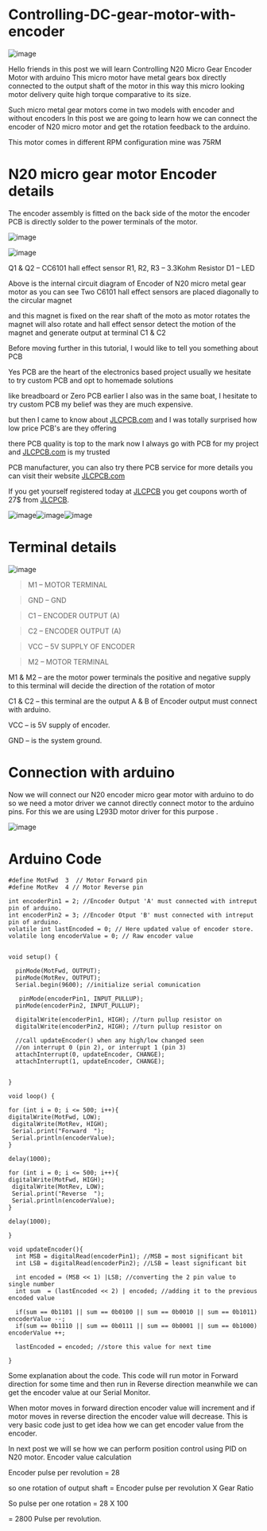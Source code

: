 # Controlling-DC-gear-motor-with-encoder


![image](https://user-images.githubusercontent.com/19898602/127158880-d43152e6-31fd-4ea1-b4e3-32ff8b9dc970.png)

Hello friends in this post we will learn Controlling N20 Micro Gear Encoder Motor with arduino
This micro motor have metal gears box directly connected to the output shaft of the motor
in this way this micro looking motor delivery quite high torque comparative to its size.

Such micro metal gear motors come in two models with encoder and without encoders
In this post we are going to learn how we can connect the encoder of N20 micro motor and get the rotation feedback to the arduino.

This motor comes in different RPM configuration mine was 75RM

# N20 micro gear motor Encoder details

The encoder assembly is fitted on the back side of the motor
the encoder PCB is directly solder to the power terminals of the motor.

![image](https://user-images.githubusercontent.com/19898602/127158961-0999c932-5ce2-42ba-98d1-bae3ea05c4d0.png)


![image](https://user-images.githubusercontent.com/19898602/127158984-35250131-d7a7-4a83-bd6d-1a4b4f7c330b.png)

Q1 & Q2 – CC6101 hall effect sensor
R1, R2, R3 – 3.3Kohm Resistor
D1 – LED

Above is the internal circuit diagram of Encoder of N20 micro metal gear motor
as you can see Two C6101 hall effect sensors are placed diagonally to the circular magnet

and this magnet is fixed on the rear shaft of the moto as motor rotates the magnet will also rotate
and hall effect sensor detect the motion of the magnet and generate output at terminal C1 & C2

Before moving further in this tutorial, I would like to tell you something about PCB 

Yes PCB are the heart of the electronics based project usually we hesitate to try custom PCB and opt to homemade solutions

like breadboard or Zero PCB earlier I also was in the same boat, I hesitate to try custom PCB my belief was they are much expensive.

but then I came to know about [JLCPCB.com](https://jlcpcb.com/IAT) and I was totally surprised how low price PCB's are they offering 

there PCB quality is top to the mark now I always go with PCB for my project and [JLCPCB.com](https://jlcpcb.com/IAT) is my trusted 

PCB manufacturer, you can also try there PCB service for more details you can visit their website [JLCPCB.com](https://jlcpcb.com/IAT)

If you get yourself registered today at [JLCPCB](https://jlcpcb.com/IAT ) you get coupons worth of 27$ from [JLCPCB](https://jlcpcb.com/IAT ).




![image](https://user-images.githubusercontent.com/19898602/127161780-d9b742d8-fd97-4e1e-a35f-a6591f8c3411.png)![image](https://user-images.githubusercontent.com/19898602/127161903-d6753a2e-5242-4ab7-8406-29ac5a486a42.png)![image](https://user-images.githubusercontent.com/19898602/127162080-a4212957-1ebb-4e81-ad5e-bd3c1e0ecb87.png)




# Terminal details

![image](https://user-images.githubusercontent.com/19898602/127159205-488b2f3f-774a-4770-9bf7-f36da99cbd09.png)


> M1 – MOTOR TERMINAL
 
> GND – GND

> C1 – ENCODER OUTPUT (A)

> C2 – ENCODER OUTPUT (A)

> VCC – 5V SUPPLY OF ENCODER

> M2 – MOTOR TERMINAL


M1 & M2 – are the motor power terminals the positive and negative supply to this terminal will decide the direction of the rotation of motor

C1 & C2 – this terminal are the output A & B of Encoder
output must connect with arduino.

VCC – is 5V supply of encoder.

GND – is the system ground.

# Connection with arduino

Now we will connect our N20 encoder micro gear motor with arduino to do so we need a motor driver we cannot directly connect motor to the arduino pins.
For this we are using L293D motor driver for this purpose .

![image](https://user-images.githubusercontent.com/19898602/127159363-b6d8bf97-ded9-43c4-b2a2-0a0e23de20c1.png)

# Arduino Code


    #define MotFwd  3  // Motor Forward pin
    #define MotRev  4 // Motor Reverse pin
    
    int encoderPin1 = 2; //Encoder Output 'A' must connected with intreput pin of arduino.
    int encoderPin2 = 3; //Encoder Otput 'B' must connected with intreput pin of arduino.
    volatile int lastEncoded = 0; // Here updated value of encoder store.
    volatile long encoderValue = 0; // Raw encoder value
    
    
    void setup() {
    
      pinMode(MotFwd, OUTPUT); 
      pinMode(MotRev, OUTPUT); 
      Serial.begin(9600); //initialize serial comunication
    
       pinMode(encoderPin1, INPUT_PULLUP); 
      pinMode(encoderPin2, INPUT_PULLUP);
    
      digitalWrite(encoderPin1, HIGH); //turn pullup resistor on
      digitalWrite(encoderPin2, HIGH); //turn pullup resistor on
    
      //call updateEncoder() when any high/low changed seen
      //on interrupt 0 (pin 2), or interrupt 1 (pin 3) 
      attachInterrupt(0, updateEncoder, CHANGE); 
      attachInterrupt(1, updateEncoder, CHANGE);
    
    
    }
    
    void loop() {
    
    for (int i = 0; i <= 500; i++){
    digitalWrite(MotFwd, LOW); 
     digitalWrite(MotRev, HIGH);
     Serial.print("Forward  ");
     Serial.println(encoderValue);
    }
    
    delay(1000);
    
    for (int i = 0; i <= 500; i++){
    digitalWrite(MotFwd, HIGH); 
     digitalWrite(MotRev, LOW);
     Serial.print("Reverse  ");
     Serial.println(encoderValue);
    }
    
    delay(1000);
    
    } 
    
    void updateEncoder(){
      int MSB = digitalRead(encoderPin1); //MSB = most significant bit
      int LSB = digitalRead(encoderPin2); //LSB = least significant bit
    
      int encoded = (MSB << 1) |LSB; //converting the 2 pin value to single number
      int sum  = (lastEncoded << 2) | encoded; //adding it to the previous encoded value
    
      if(sum == 0b1101 || sum == 0b0100 || sum == 0b0010 || sum == 0b1011) encoderValue --;
      if(sum == 0b1110 || sum == 0b0111 || sum == 0b0001 || sum == 0b1000) encoderValue ++;
    
      lastEncoded = encoded; //store this value for next time
    
    }
    

Some explanation about the code.
This code will run motor in Forward direction for some time and then run in Reverse direction meanwhile we can get the encoder value at our Serial Monitor.

When motor moves in forward direction encoder value will increment and if motor moves in reverse direction the encoder value will decrease.
This is very basic code just to get idea how we can get encoder value from the encoder.

In next post we will se how we can perform position control using PID on N20 motor.
Encoder value calculation

Encoder pulse per revolution = 28

so one rotation of output shaft = Encoder pulse per revolution X Gear Ratio

So pulse per one rotation = 28 X 100

= 2800 Pulse per revolution.

